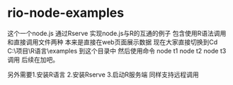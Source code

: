 # rio-node-examples
这个一个node.js 通过Rserve 实现node.js与R的互通的例子
包含使用R语法调用和直接调用文件两种
本来是直接在web页面展示数据
现在大家直接切换到Cd C:\项目\R语言\examples 到这个目录中 
然后使用命令
node t1 
node t2
node t3 
调用
后续在加吧。

另外需要1.安装R语言
2.安装Rserve
3.启动R服务端
同样支持远程调用
